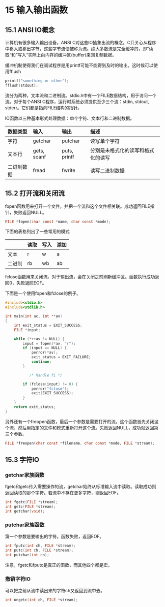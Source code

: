 # 15 输入输出函数

## 15.1 ANSI IO概念

计算机有很多输入输出设备，ANSI C对这些IO抽象出流的概念。C只关心从程序中移入或移出字节，这些字节流便被称为流。绝大多数流是完全缓冲的，即”读取“和”写入“实际上向内存的缓冲区(buffer)来回复制数据。

缓冲机制使得我们在调试程序是用printf可能不能得到及时的输出，这时候可以使用fflush

```c
printf("something or other");
fflush(stdout);
```

流分为两种，文本流和二进制流。stdio.h中有一个FILE数据结构，用于访问一个流。对于每个ANSI C程序，运行时系统必须提供至少三个流：stdin, stdout, stderr。它们都是指向FILE结构的指针。

IO函数以三种基本形式处理数据：单个字符、文本行和二进制数据。

| 数据类型  | 输入          | 输出           | 描述                |
| :---- | :---------- | :----------- | :---------------- |
| 字符    | getchar     | putchar      | 读写单个字符            |
| 文本行   | gets, scanf | puts, printf | 分别是未格式化的读写和格式化的读写 |
| 二进制数据 | fread       | fwrite       | 读写二进制数据           |

## 15.2 打开流和关闭流

fopen函数用来打开一个文件，并把一个流和这个文件相关联。成功返回FILE指针，失败返回NULL。

```c
FILE *fopen(char const *name, char const *mode);
```

下面的表格列出了一些常用的模式

|     | 读取  | 写入  | 添加  |
| :-- | :-- | :-- | :-- |
| 文本  | r   | w   | a   |
| 二进制 | rb  | wb  | ab  |

fclose函数用来关闭流。对于输出流，会在关闭之前刷新缓冲区。函数执行成功返回0，失败返回EOF。

下面是一个使用fopen和fclose的例子。

```c
#include<stdio.h>
#include<stdlib.h>

int main(int ac, int **av)
{
    int exit_status = EXIT_SUCCESS;
    FILE *input;

    while (*++av != NULL) {
        input = fopen(*av, "r");
        if (input == NULL) {
            perror(*av);
            exit_status = EXIT_FAILURE;
            continue;
        }

           /* handle fi */

        if (fclose(input) != 0) {
            perror("fclose");
            exit(EXIT_SUCCESS);
        }
    }
    return exit_status;
}
```

另外还有一个freopen函数，最后一个参数是需要打开的流。这个函数首先关闭这个流，然后用指定的文件和模式重新打开这个流。失败返回NULL，成功就返回第三个参数。

```c
FILE *freopen(char const *filename, char const *mode, FILE *stream);
```

## 15.3 字符IO

### getchar家族函数

fgetc和getc传入需要操作的流，getchar始终从标准输入流中读取。读取成功则返回读取的那个字符。若流中不存在更多字符，则返回EOF。

```c
int fgetc(FILE *stream);
int getc(FILE *stream);
int getchar(void);
```

### putchar家族函数

第一个参数是要输出的字符。函数失败，返回EOF。

```c
int fputc(int ch, FILE *stream);
int putc(int ch, FILE *stream);
int putchar(int ch);
```

注意，fgetc和fputc是真正的函数，而其他四个都是宏。

### 撤销字符IO

可以把之前从流中读出来的字符ch又返回到流中去。

```c
int ungetc(int ch, FILE *stream);
```


